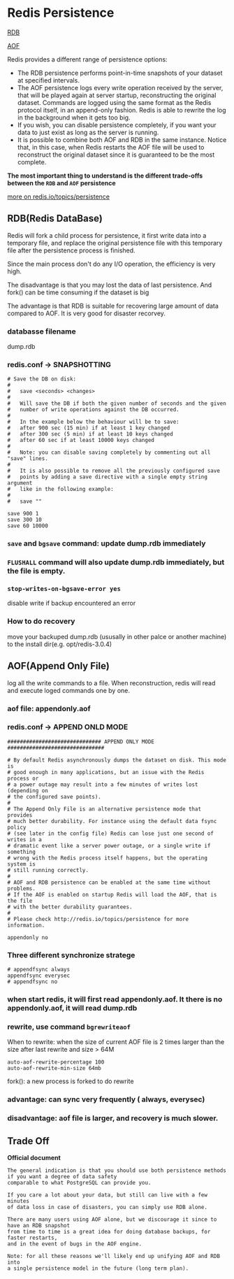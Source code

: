 # Redis Persistence

[RDB](RDB)

[AOF](AOF)
    
Redis provides a different range of persistence options:
- The RDB persistence performs point-in-time snapshots of your dataset at specified intervals.
- The AOF persistence logs every write operation received by the server, that will be played again at server startup, reconstructing the original dataset. Commands are logged using the same format as the Redis protocol itself, in an append-only fashion. Redis is able to rewrite the log in the background when it gets too big.
- If you wish, you can disable persistence completely, if you want your data to just exist as long as the server is running.
- It is possible to combine both AOF and RDB in the same instance. Notice that, in this case, when Redis restarts the AOF file will be used to reconstruct the original dataset since it is guaranteed to be the most complete.

**The most important thing to understand is the different trade-offs between the `RDB` and `AOF` persistence**

[more on redis.io/topics/persistence](https://redis.io/topics/persistence)

## RDB(Redis DataBase)

Redis will fork a child process  for persistence, it first write data into a temporary file, and replace the original persistence file with this temporary file after the persistence process is finished.

Since the main process don't do any I/O operation, the efficiency is very high.

The disadvantage is that you may lost the data of last persistence. And fork() can be time consuming if the dataset is big

The advantage is that RDB is suitable for recovering large amount of data compared to AOF. It is very good for disaster recorvey.

### databasse filename

dump.rdb

### redis.conf -> SNAPSHOTTING

```
# Save the DB on disk:
#
#   save <seconds> <changes>
#
#   Will save the DB if both the given number of seconds and the given
#   number of write operations against the DB occurred.
#
#   In the example below the behaviour will be to save:
#   after 900 sec (15 min) if at least 1 key changed
#   after 300 sec (5 min) if at least 10 keys changed
#   after 60 sec if at least 10000 keys changed
#
#   Note: you can disable saving completely by commenting out all "save" lines.
#
#   It is also possible to remove all the previously configured save
#   points by adding a save directive with a single empty string argument
#   like in the following example:
#
#   save ""

save 900 1
save 300 10
save 60 10000

```

### `save` and `bgsave` command: update dump.rdb immediately

### `FLUSHALL` command will also update dump.rdb immediately, but the file is empty.

### `stop-writes-on-bgsave-error yes` 

disable write if backup encountered an error

### How to do recovery

move your backuped dump.rdb (ususally in other palce or another machine) to the install dir(e.g. opt/redis-3.0.4)





## AOF(Append Only File)

log all the write commands to a file. When reconstruction, redis will read and execute loged commands one by one.

### aof file: appendonly.aof

### redis.conf -> APPEND ONLD MODE

```
############################## APPEND ONLY MODE ###############################

# By default Redis asynchronously dumps the dataset on disk. This mode is
# good enough in many applications, but an issue with the Redis process or
# a power outage may result into a few minutes of writes lost (depending on
# the configured save points).
#
# The Append Only File is an alternative persistence mode that provides
# much better durability. For instance using the default data fsync policy
# (see later in the config file) Redis can lose just one second of writes in a
# dramatic event like a server power outage, or a single write if something
# wrong with the Redis process itself happens, but the operating system is
# still running correctly.
#
# AOF and RDB persistence can be enabled at the same time without problems.
# If the AOF is enabled on startup Redis will load the AOF, that is the file
# with the better durability guarantees.
#
# Please check http://redis.io/topics/persistence for more information.

appendonly no
```

### Three different synchronize stratege

```
# appendfsync always
appendfsync everysec
# appendfsync no
```

### when start redis, it will first read appendonly.aof. It there is no appendonly.aof, it will read dump.rdb

### rewrite, use command `bgrewriteaof`

When to rewrite: when the size of current AOF file is 2 times larger than the size after last rewrite and size > 64M

```
auto-aof-rewrite-percentage 100
auto-aof-rewrite-min-size 64mb
```

fork(): a new process is forked to do rewrite

### advantage: can sync very frequently ( always, everysec)

### disadvantage: aof file is larger, and recovery is much slower.

## Trade Off

**Official document**

```
The general indication is that you should use both persistence methods if you want a degree of data safety 
comparable to what PostgreSQL can provide you.
```
```
If you care a lot about your data, but still can live with a few minutes 
of data loss in case of disasters, you can simply use RDB alone.
```
```
There are many users using AOF alone, but we discourage it since to have an RDB snapshot 
from time to time is a great idea for doing database backups, for faster restarts,
and in the event of bugs in the AOF engine.
```
```
Note: for all these reasons we'll likely end up unifying AOF and RDB into 
a single persistence model in the future (long term plan).
```

